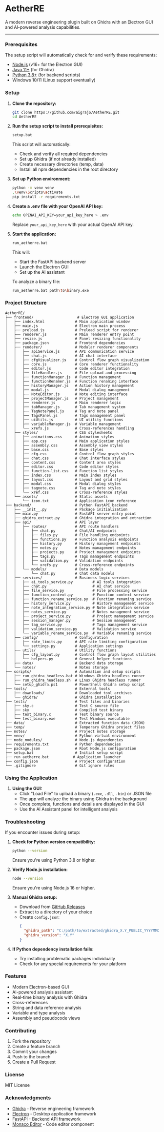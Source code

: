 # AetherRE

A modern reverse engineering plugin built on Ghidra with an Electron GUI and AI-powered analysis capabilities.

---

### Prerequisites

The setup script will automatically check for and verify these requirements:

- [Node.js](https://nodejs.org/) (v16+ for the Electron GUI)
- [Java 11+](https://adoptium.net/) (for Ghidra)
- [Python 3.8+](https://www.python.org/) (for backend scripts)
- Windows 10/11 (Linux support eventually)

### Setup

1. **Clone the repository:**
   ```sh
   git clone https://github.com/aigrajo/AetherRE.git
   cd AetherRE
   ```

2. **Run the setup script to install prerequisites:**
   ```sh
   setup.bat
   ```
   This script will automatically:
   - Check and verify all required dependencies
   - Set up Ghidra (if not already installed)
   - Create necessary directories (temp, data)
   - Install all npm dependencies in the root directory

3. **Set up Python environment:**
   ```sh
   python -m venv venv
   .\venv\Scripts\activate
   pip install -r requirements.txt
   ```

4. **Create a .env file with your OpenAI API key:**
   ```sh
   echo OPENAI_API_KEY=your_api_key_here > .env
   ```
   Replace `your_api_key_here` with your actual OpenAI API key.

5. **Start the application:**
   ```sh
   run_aetherre.bat
   ```
   This will:
   - Start the FastAPI backend server
   - Launch the Electron GUI
   - Set up the AI assistant

   To analyze a binary file:
   ```sh
   run_aetherre.bat path\to\binary.exe
   ```

### Project Structure

```
AetherRE/
├── frontend/                    # Electron GUI application
│   ├── index.html              # Main application window
│   ├── main.js                 # Electron main process
│   ├── preload.js              # Preload script for renderer
│   ├── renderer.js             # Main renderer entry point
│   ├── resize.js               # Panel resizing functionality
│   ├── package.json            # Frontend dependencies
│   ├── renderer/               # Modular renderer components
│   │   ├── apiService.js       # API communication service
│   │   ├── chat.js             # AI chat interface
│   │   ├── cfgVisualizer.js    # Control flow graph visualization
│   │   ├── core.js             # Core renderer functionality
│   │   ├── editor.js           # Code editor integration
│   │   ├── fileHandler.js      # File upload and processing
│   │   ├── functionManager.js  # Function management
│   │   ├── functionRenamer.js  # Function renaming interface
│   │   ├── historyManager.js   # Action history management
│   │   ├── modal.js            # Modal dialog management
│   │   ├── NoteEditor.js       # Note editing interface
│   │   ├── projectManager.js   # Project management
│   │   ├── renderer.js         # Main renderer logic
│   │   ├── tabManager.js       # Tab management system
│   │   ├── TagNotePanel.js     # Tag and note panel
│   │   ├── TagsPanel.js        # Tags management panel
│   │   ├── uiUtils.js          # UI utility functions
│   │   ├── variableManager.js  # Variable management
│   │   └── xrefs.js            # Cross-references handling
│   ├── styles/                 # CSS stylesheets
│   │   ├── animations.css      # Animation styles
│   │   ├── app.css             # Main application styles
│   │   ├── assembly.css        # Assembly view styles
│   │   ├── base.css            # Base styles
│   │   ├── cfg.css             # Control flow graph styles
│   │   ├── chat.css            # Chat interface styles
│   │   ├── content.css         # Content area styles
│   │   ├── editor.css          # Code editor styles
│   │   ├── function-list.css   # Function list styles
│   │   ├── index.css           # Main index styles
│   │   ├── layout.css          # Layout and grid styles
│   │   ├── modal.css           # Modal dialog styles
│   │   ├── tagnote.css         # Tag and note styles
│   │   └── xref.css            # Cross-reference styles
│   └── assets/                 # Static assets
│       └── icon.txt            # Application icon reference
├── backend/                    # Python FastAPI backend
│   ├── __init__.py             # Package initialization
│   ├── main.py                 # FastAPI server entry point
│   ├── ghidra_extract.py       # Ghidra integration and extraction
│   ├── api/                    # API layer
│   │   ├── routes/             # API route handlers
│   │   │   ├── chat.py         # Chat/AI endpoints
│   │   │   ├── files.py        # File handling endpoints
│   │   │   ├── functions.py    # Function analysis endpoints
│   │   │   ├── history.py      # History management endpoints
│   │   │   ├── notes.py        # Notes management endpoints
│   │   │   ├── projects.py     # Project management endpoints
│   │   │   ├── tags.py         # Tags management endpoints
│   │   │   ├── validation.py   # Validation endpoints
│   │   │   └── xrefs.py        # Cross-reference endpoints
│   │   └── models/             # Data models
│   │       └── chat.py         # Chat data models
│   ├── services/               # Business logic services
│   │   ├── ai_tools_service.py         # AI tools integration
│   │   ├── chat.py                     # AI chat service
│   │   ├── file_service.py             # File processing service
│   │   ├── function_context.py         # Function context service
│   │   ├── function_rename_service.py  # Function renaming service
│   │   ├── history_service.py          # History management service
│   │   ├── note_integration_service.py # Note integration service
│   │   ├── notes_service.py            # Notes management service
│   │   ├── project_service.py          # Project management service
│   │   ├── session_manager.py          # Session management
│   │   ├── tag_service.py              # Tags management service
│   │   ├── validation_service.py       # Validation service
│   │   └── variable_rename_service.py  # Variable renaming service
│   ├── config/                 # Configuration
│   │   ├── rate_limits.py      # API rate limiting configuration
│   │   └── settings.py         # Application settings
│   ├── utils/                  # Utility functions
│   │   ├── cfg_layout.py       # Control flow graph layout utilities
│   │   └── helpers.py          # General helper functions
│   ├── data/                   # Backend data storage
│   └── notes/                  # Notes storage
├── scripts/                    # Automation and setup scripts
│   ├── run_ghidra_headless.bat # Windows Ghidra headless runner
│   ├── run_ghidra_headless.sh  # Linux Ghidra headless runner
│   └── setup_ghidra.ps1        # PowerShell Ghidra setup script
├── tools/                      # External tools
│   ├── downloads/              # Downloaded tool archives
│   └── ghidra/                 # Ghidra installation
├── tests/                      # Test files and binaries
│   ├── sky.c                   # Test C source file
│   ├── sky                     # Compiled test binary
│   ├── test_binary.c           # Test binary source
│   └── test_binary.exe         # Test Windows executable
├── data/                       # Extracted function data (JSON)
├── temp/                       # Temporary Ghidra project files
├── notes/                      # Project notes storage
├── venv/                       # Python virtual environment
├── node_modules/               # Node.js dependencies
├── requirements.txt            # Python dependencies
├── package.json                # Root Node.js configuration
├── setup.bat                   # Initial setup script
├── run_aetherre.bat           # Application launcher
├── config.json                 # Project configuration
└── .gitignore                  # Git ignore rules
```

### Using the Application

1. **Using the GUI:**
   - Click "Load File" to upload a binary (`.exe`, `.dll`, `.bin`) or JSON file
   - The app will analyze the binary using Ghidra in the background
   - Once complete, functions and details are displayed in the GUI
   - Use the AI Assistant panel for intelligent analysis

### Troubleshooting

If you encounter issues during setup:

1. **Check for Python version compatibility:**
   ```sh
   python --version
   ```
   Ensure you're using Python 3.8 or higher.

2. **Verify Node.js installation:**
   ```sh
   node --version
   ```
   Ensure you're using Node.js 16 or higher.

3. **Manual Ghidra setup:**
   - Download from [GitHub Releases](https://github.com/NationalSecurityAgency/ghidra/releases)
   - Extract to a directory of your choice
   - Create `config.json`:
     ```json
     {
       "ghidra_path": "C:/path/to/extracted/ghidra_X.Y_PUBLIC_YYYYMMDD",
       "ghidra_version": "X.Y"
     }
     ```

4. **If Python dependency installation fails:**
   - Try installing problematic packages individually
   - Check for any special requirements for your platform

### Features

- Modern Electron-based GUI 
- AI-powered analysis assistant
- Real-time binary analysis with Ghidra
- Cross-references
- String and data reference analysis
- Variable and type analysis
- Assembly and pseudocode views

### Contributing

1. Fork the repository
2. Create a feature branch
3. Commit your changes
4. Push to the branch
5. Create a Pull Request

### License

MIT License

### Acknowledgments

- [Ghidra](https://github.com/NationalSecurityAgency/ghidra) - Reverse engineering framework
- [Electron](https://www.electronjs.org/) - Desktop application framework
- [FastAPI](https://fastapi.tiangolo.com/) - Backend API framework
- [Monaco Editor](https://microsoft.github.io/monaco-editor/) - Code editor component
